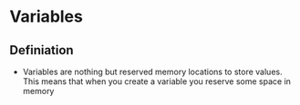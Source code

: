 # Variables

## Definiation

- Variables are nothing but reserved memory locations to store values. This means that when you create a variable you reserve some space in memory
